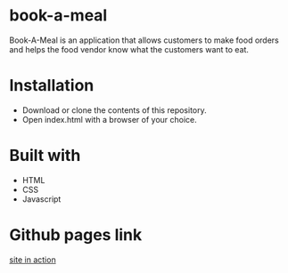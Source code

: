 # book-a-meal
Book-A-Meal is an application that allows customers to make food orders and helps the food vendor know what the customers want to eat.

# Installation
- Download or clone the contents of this repository.
- Open index.html with a browser of your choice.

# Built with
- HTML
- CSS
- Javascript

# Github pages link

[site in action](https://luqee.github.io/book-a-meal/)
